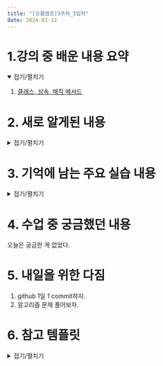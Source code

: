 ```yaml
---
title: "[오름캠프]3주차_5일차"
date: 2024-01-12
---
```


# 1.강의 중 배운 내용 요약

<details open>
<summary>접기/펼치기</summary>
<div markdown="1">  

1. [클래스, 상속, 매직 메서드](https://colab.research.google.com/drive/1zmANPDnUdtwzb4gR1qMixfqEfJ-9Wyqu?usp=sharing)

    
</div>
</details>

# 2. 새로 알게된 내용

<details close>
<summary>접기/펼치기</summary>
<div markdown="1">  


1. map 활용, filter 활용

    - 코드

        ```python
        # map으로 형변환 활용
        list(map(int, ['1', '11', 100, '77' ]))

        # map으로 논리연산 활용
        list(map(str.isdigit, 'he1lo w2or1d'))

        # filter로 숫자만 출력
        list(filter(str.isdigit, 'he1lo w2or3d'))

        list(map(함수, [1, 5, 6, 3, 4]))
        ```

2. class 변수와 classmethod

    - 코드

        ```python
        class Character:

            character_count = 0 # 캐릭터 생성될 때마다 변하는 클래스 변수

            def __init__(self, name, skill, hp, mp, power, x):
                self.name = name
                self.skill = skill
                self.hp = hp
                self.mp = mp
                self.power = power
                self.x = x

            @classmethod
            def character_count_increase(cls): # '@classmethod' 는 이 메서드가 클래스 꺼라고 지정 -> 클래스의 변수를 수정할 때 씀!
                '''
                캐릭터가 100개 이상 생성되면 경고 메시지 출력
                cls는 class입니다. self는 instance입니다.
                2개가 다릅니다!
                '''
                cls.character_count += 1

            def move(self):
                self.x += 100

            def attack(self, next):
                next.hp -= self.power

            # 다듬어보자. 공격했을 때 mp가 소모되는 것도 추가
            # 게임은 결국 무한 반복(좌표확인을 계속함)


        주인공1 = Character('licat', '질풍검', 100, 100, 10, 10)
        Character.character_count_increase()

        몹1 = Character('licat', '질풍검', 100, 100, 10, 10)
        Character.character_count_increase()

        주인공1.attack(몹1)
        몹1.hp

        몹1.character_count
        ```

3. Matrix, next, _

    - 코드

        ```python
        class Matrix:
            def __init__(self, value):
                self.value = value

            def __add__(self, next):
                result = []
                for i, _ in enumerate(self.value):
                    result.append(self.value[i] + next.value[i])
                return result

            def __mul__(self, next):
                for i, _ in enumerate(self.value):
                    self.value[i] *= next
                return self.value

            def __str__(self):
                return str(self.value)

            def __repr(self):
                return str(self.value)

        a = Matrix([1, 2, 3])
        b = Matrix([1, 2, 3])

        a + b

        a * 3

        print(a)

        # 파이썬에서 사용하지 않은 변수는 _로 할당함.
        ```

4. Iterator, StopIteration, 초기화 문제

    - 코드

        ```python
        # 한 번 더 호출!?
        # 왜 0, 1, 2, 3, 4가 2번 출력되지 않았는가?
        # 이미 한번 iter가 돌았을 때, self.currentValue가 5가 되어 다시 iter가 돌 떄 이미 stop이 됨.
        # 다시 한번 iter 돌려서 출력을 보기 위해서는 __iter__에서 self.currentValue를 초기화하도록 해야함.

        class MyIterator:
            def __init__(self, stop):
                self.currentValue = 0
                self.stop = stop

            def __iter__(self): # 얘는 처음 for문 만났을 때 한번만 실행됨.
                return self

            def __next__(self): # StopItreation 만나기 전까지 계속 for 문 돎
                if self.currentValue >= self.stop:
                    raise StopIteration # 이걸 만나면 Iteration 을 멈춤
                result = self.currentValue
                self.currentValue += 1
                return result

        my_iterator = MyIterator(5)

        for i in my_iterator:
            print(i)

        for i in my_iterator:
            print(i)

        # StopIteration이 반복문을 멈추게 하는 오류라고 인지 => 에러나 나지 않음
        # 동작 원리는 Python tutor에서 확인 (https://pythontutor.com/visualize.html#)

        ```

5. 상속, 아이템의 클래스화

    - 코드

        ```python

        class Character:
            def __init__(self, name, skill, hp, mp, power, defence):
                self.name = name
                self.skill = skill
                self.hp = hp
                self.mp = mp
                self.power = power
                self.defence = defence

            def attack(self, next):
                next.hp -= self.power

        class Item:
            엑스칼리버 = {'name': '엑스칼리버', 'power': 1000}
            가죽갑옷 = {'name': '가죽갑옷', 'defence': 10}
            철갑옷 = {'name': '철갑옷', 'defence': 100}
            HP물약 = {'name': 'HP물약', 'hp': 10}
            MP물약 = {'name': 'MP물약', 'mp': 10}

            def repair(self):
                print('수리합니다!')

        class Hero(Character, Item):
            def __init__(self, name, skill, hp, mp, power, defence, level=1):
                # self.name = name # 이렇게 일일이 하지 않고, 아래와 같이 하면 됩니다.
                super().__init__(name, skill, hp, mp, power, defence)
                self.level = level
                self.item = []

            def add_item(self, item):
                self.item.append(item)
                self.power += item.get('power', 0)
                self.defence += item.get('defence', 0)
                self.hp += item.get('hp', 0)
                self.mp += item.get('mp', 0)

            def show_item(self):
                print(self.item)

        class Mob(Character):
            pass

        # 주인공은 아이템이 있는데!?, 몹은 아이템이 없어요.
        # 주인공은 Lv이 있는데!?, 몹은 Lv이 없어요.
        # 몹은 Drop하는 아이템이 있는데!?, 주인공은 없어요.
        주인공1 = Hero('licat', '질풍검', 100, 100, 10, 0, 1)
        몹1 = Character('licat', '질풍검', 100, 100, 10, 0)

        주인공1.attack(몹1)
        몹1.hp

        주인공1.add_item(Item.엑스칼리버)
        주인공1.repair()
        주인공1.show_item()


        주인공1 = Hero('licat', '질풍검', 100, 100, 10, 10)


        ```


</div>
</details>

# 3. 기억에 남는 주요 실습 내용

<details close>
<summary>접기/펼치기</summary>
<div markdown="1"> 

## 실습

### 1. 조건

```markdown
1. 모든 텍스트는 앞, 뒤 공백이 제거된 텍스트여야 합니다.
2. 가격은 int 형이어야 합니다.
3. 저자는 앞에 '저자: '가 없어야 합니다.
4. 가격을 달러로 바꿔주는 메서드를 작성해주세요.
5. 할인 메서드를 작성해주세요. 할인율이 들어가면 변경되어야 합니다.
  5.1 object.discount(10) => 10프로 할인된 가격을 반환합니다.
  5.2 object.discount(0) => 0프로 할인된 가격을 반환합니다.
```

### 2. 완성 코드

<details close>
<summary>접기/펼치기</summary>
<div markdown="1">

```python
import requests # 통신을 해서 서버에서 제공해주는 값을 가져올 수 있습니다.
from bs4 import BeautifulSoup # 가져온 값을 '파싱'

# 절대 for문 안에서 돌리지 말자 -> 만일 돌릴경우, 그게 ddos
response = requests.get('<책정보사이트>')
soup = BeautifulSoup(response.text, 'html.parser')

book_name = soup.select('.book_name')
book_info = soup.select('.book_info')

books = []
class Book:
    def __init__(self, name='', price=0, author='', info=''):
        self.name = name
        if price.replace('가격: ', '').replace('원', '').replace(',', '') == '무료':
            self.price = 0
        else:
            self.price = int(price.replace('가격: ', '').replace('원', '').replace(',', ''))
        self.author = author.replace('저자: ','')
        self.info = info

    def __str__(self):
        return self.name

    def __repr__(self):
        return self.name

    def exchange(self): # 원 -> 달러
        dollar = int(self.price * 0.00076)
        return dollar

    def discount(self, percentage):
        discount_price = int(self.price * (100 - percentage) / 100)
        return discount_price

for i, _ in enumerate(book_name):
    books.append(Book(
        book_name[i].text,
        book_info[(i*3)].text,
        book_info[(i*3)+1].text,
        book_info[(i*3)+2].text
    ))

print(books[1].author)
print(books[1].exchange())
print(books[1].price)
print(books[1].discount(10))
print(books[1].discount(0))
```

</div>
</details>


</div>
</details>

# 4. 수업 중 궁금했던 내용
오늘은 궁금한 게 없었다. 

# 5. 내일을 위한 다짐
1. github 1일 1 commit하자.
2. 알고리즘 문제 풀어보자.

# 6. 참고 템플릿

<details close>
<summary>접기/펼치기</summary>
<div markdown="1">
    
    [오늘 강의 요약 정리] - 오늘 어떤 것을 배웠나요?

    [오늘의 발견] - 오늘 배웠던 것 중에 처음 알았던 것은 어떤 것이 있었나요?

    [오늘의 실습] - 실습때 했던 코드를 첨부하는 것을 추천드립니다.

    [오늘의 질문] - 이해가 가지 않았다던가? 추가적으로 궁금한 것을 정리해보세요.

    [오늘의 복습] - 남은 시간 동안 어떻게 복습할 것인지?

    [내일을 위한 다짐] - 개인적인 피드백을 적어보고, 중간에 마음이 꺾이지 않기 위해 나의 다짐을 적어보고, 오늘을 정리해봅시다.

</div>
</details>
